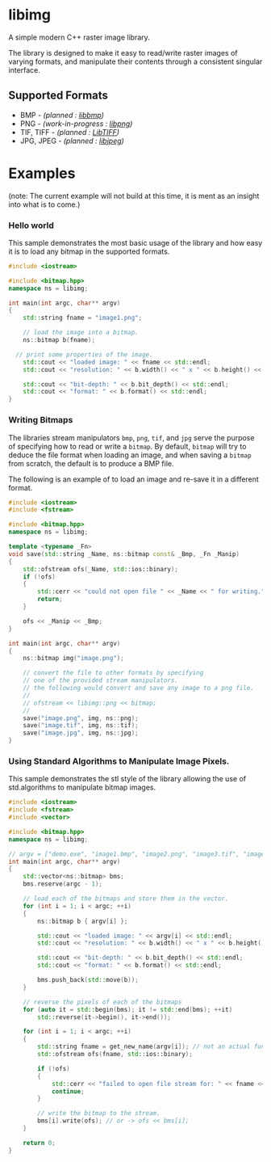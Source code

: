 libimg
======

A simple modern C++ raster image library.

The library is designed to make it easy to read/write raster images of varying formats, and manipulate their contents through a consistent singular interface.

## Supported Formats
* BMP - *(planned : [libbmp](http://code.google.com/p/libbmp/))*
* PNG - *(work-in-progress : [libpng](http://www.libpng.org/pub/png/libpng.html))*
* TIF, TIFF - *(planned : [LibTIFF](http://www.remotesensing.org/libtiff/))*
* JPG, JPEG - *(planned : [libjpeg](http://libjpeg.sourceforge.net/))*

# Examples
(note: The current example will not build at this time, it is ment as an insight into what is to come.)

### Hello world
This sample demonstrates the most basic usage of the library and how easy it is to load any bitmap in the supported formats.
```C++
#include <iostream>

#include <bitmap.hpp>
namespace ns = libimg;

int main(int argc, char** argv)
{
	std::string fname = "image1.png";

	// load the image into a bitmap.
	ns::bitmap b(fname);

  // print some properties of the image.
	std::cout << "loaded image: " << fname << std::endl;
	std::cout << "resolution: " << b.width() << " x " << b.height() << std::endl;

	std::cout << "bit-depth: " << b.bit_depth() << std::endl;
	std::cout << "format: " << b.format() << std::endl;
}
```
### Writing Bitmaps
The libraries stream manipulators `bmp`, `png`, `tif`, and `jpg` serve the purpose of specifying how to read or write a `bitmap`. By default, `bitmap` will try to deduce the file format when loading an image, and when saving a `bitmap` from scratch, the default is to produce a BMP file.

The following is an example of to load an image and re-save it in a different format.

```C++
#include <iostream>
#include <fstream>

#include <bitmap.hpp>
namespace ns = libimg;

template <typename _Fn> 
void save(std::string _Name, ns::bitmap const& _Bmp, _Fn _Manip)
{
	std::ofstream ofs(_Name, std::ios::binary);
	if (!ofs)
	{
		std::cerr << "could not open file " << _Name << " for writing.";
		return;
	}

	ofs << _Manip << _Bmp;
}

int main(int argc, char** argv)
{
	ns::bitmap img("image.png");

	// convert the file to other formats by specifying 
	// one of the provided stream manipulators.
	// the following would convert and save any image to a png file.
	// 
	// ofstream << libimg::png << bitmap;
	//
	save("image.png", img, ns::png);
	save("image.tif", img, ns::tif);
	save("image.jpg", img, ns::jpg);
}
```

### Using Standard Algorithms to Manipulate Image Pixels.
This sample demonstrates the stl style of the library allowing the use of std.algorithms to manipulate bitmap images.
```c++
#include <iostream>
#include <fstream>
#include <vector>

#include <bitmap.hpp>
namespace ns = libimg;

// argv = ["demo.exe", "image1.bmp", "image2.png", "image3.tif", "image4.jpg"]
int main(int argc, char** argv)
{
	std::vector<ns::bitmap> bms;
	bms.reserve(argc - 1);

	// load each of the bitmaps and store them in the vector.
	for (int i = 1; i < argc; ++i)
	{
		ns::bitmap b { argv[i] };

		std::cout << "loaded image: " << argv[i] << std::endl;
		std::cout << "resolution: " << b.width() << " x " << b.height() << std::endl;

		std::cout << "bit-depth: " << b.bit_depth() << std::endl;
		std::cout << "format: " << b.format() << std::endl;

		bms.push_back(std::move(b));
	}

	// reverse the pixels of each of the bitmaps
	for (auto it = std::begin(bms); it != std::end(bms); ++it)
		std::reverse(it->begin(), it->end());

	for (int i = 1; i < argc; ++i)
	{
		std::string fname = get_new_name(argv[i]); // not an actual function.
		std::ofstream ofs(fname, std::ios::binary);

		if (!ofs)
		{
			std::cerr << "failed to open file stream for: " << fname << std::endl;
			continue;
		}

		// write the bitmap to the stream.
		bms[i].write(ofs); // or -> ofs << bms[i];
	}

	return 0;
}
```
